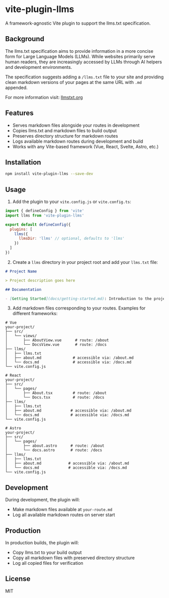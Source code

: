 # vite-plugin-llms

A framework-agnostic Vite plugin to support the llms.txt specification.

## Background

The llms.txt specification aims to provide information in a more concise form for Large Language Models (LLMs). While websites primarily serve human readers, they are increasingly accessed by LLMs through AI helpers and development environments.

The specification suggests adding a `/llms.txt` file to your site and providing clean markdown versions of your pages at the same URL with `.md` appended.

For more information visit: [llmstxt.org](https://llmstxt.org)

## Features

- Serves markdown files alongside your routes in development
- Copies llms.txt and markdown files to build output
- Preserves directory structure for markdown routes
- Logs available markdown routes during development and build
- Works with any Vite-based framework (Vue, React, Svelte, Astro, etc.)

## Installation

```bash
npm install vite-plugin-llms --save-dev
```

## Usage

1. Add the plugin to your `vite.config.js` or `vite.config.ts`:

```javascript
import { defineConfig } from 'vite'
import llms from 'vite-plugin-llms'

export default defineConfig({
  plugins: [
    llms({
      llmsDir: 'llms' // optional, defaults to 'llms'
    })
  ]
})
```

2. Create a `llms` directory in your project root and add your `llms.txt` file:

```markdown
# Project Name

> Project description goes here

## Documentation

- [Getting Started](docs/getting-started.md): Introduction to the project
```

3. Add markdown files corresponding to your routes. Examples for different frameworks:

```
# Vue
your-project/
├── src/
│   └── views/
│       ├── AboutView.vue      # route: /about
│       └── DocsView.vue       # route: /docs
├── llms/
│   ├── llms.txt
│   ├── about.md              # accessible via: /about.md
│   └── docs.md               # accessible via: /docs.md
└── vite.config.js

# React
your-project/
├── src/
│   └── pages/
│       ├── About.tsx         # route: /about
│       └── Docs.tsx          # route: /docs
├── llms/
│   ├── llms.txt
│   ├── about.md             # accessible via: /about.md
│   └── docs.md              # accessible via: /docs.md
└── vite.config.js

# Astro
your-project/
├── src/
│   └── pages/
│       ├── about.astro      # route: /about
│       └── docs.astro       # route: /docs
├── llms/
│   ├── llms.txt
│   ├── about.md            # accessible via: /about.md
│   └── docs.md             # accessible via: /docs.md
└── vite.config.js
```

## Development

During development, the plugin will:
- Make markdown files available at `your-route.md`
- Log all available markdown routes on server start

## Production

In production builds, the plugin will:
- Copy llms.txt to your build output
- Copy all markdown files with preserved directory structure
- Log all copied files for verification

## License

MIT